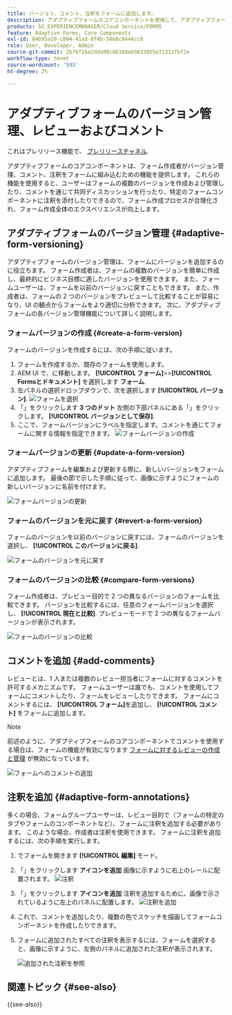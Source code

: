 ```yaml
---
title: バージョン、コメント、注釈をフォームに追加します。
description: アダプティブフォームのコアコンポーネントを使用して、アダプティブフォームにコメント、注釈、バージョンを追加します。
products: SG_EXPERIENCEMANAGER/Cloud Service/FORMS
feature: Adaptive Forms, Core Components
exl-id: 84b95a19-c804-41ad-8f4b-5868c8444cc0
role: User, Developer, Admin
source-git-commit: 2b76f1be2dda99c8638deb9633055e71312fbf1e
workflow-type: tm+mt
source-wordcount: '593'
ht-degree: 2%

---
```


# アダプティブフォームのバージョン管理、レビューおよびコメント

<!--Before you can use versionings, comments, and annotations in an Adaptive Form, you must ensure you have [enabled Adaptive Form Core Components](
https://experienceleague.adobe.com/en/docs/experience-manager-cloud-service/content/forms/setup-configure-migrate/enable-adaptive-forms-core-components).-->

<!--Adaptive Form Core Components facilitates to add versionings, comments, and annotations to a form. These features helps form authors and users to enhance the form development process where they can create multiple versions of a form, collaborate and add their comments to a form, and add annotations to form components.-->

<span class="preview"> これはプレリリース機能で、 [プレリリースチャネル](https://experienceleague.adobe.com/docs/experience-manager-cloud-service/content/release-notes/prerelease.html?lang=ja#new-features). </span>


アダプティブフォームのコアコンポーネントは、フォーム作成者がバージョン管理、コメント、注釈をフォームに組み込むための機能を提供します。 これらの機能を使用すると、ユーザーはフォームの複数のバージョンを作成および管理したり、コメントを通じて共同ディスカッションを行ったり、特定のフォームコンポーネントに注釈を添付したりできるので、フォーム作成プロセスが合理化され、フォーム作成全体のエクスペリエンスが向上します。


## アダプティブフォームのバージョン管理 {#adaptive-form-versioning}

アダプティブフォームのバージョン管理は、フォームにバージョンを追加するのに役立ちます。 フォーム作成者は、フォームの複数のバージョンを簡単に作成し、最終的にビジネス目標に適したバージョンを使用できます。 また、フォームユーザーは、フォームを以前のバージョンに戻すこともできます。 また、作成者は、フォームの 2 つのバージョンをプレビューして比較することが容易になり、UI の観点からフォームをより適切に分析できます。 次に、アダプティブフォームの各バージョン管理機能について詳しく説明します。

### フォームバージョンの作成 {#create-a-form-version}

フォームのバージョンを作成するには、次の手順に従います。

1. フォームを作成するか、既存のフォームを使用します。
1. AEM UI で、に移動します。 **[!UICONTROL フォーム]**>>**[!UICONTROL Formsとドキュメント]** を選択します **フォーム**.
1. 左パネルの選択ドロップダウンで、次を選択します **[!UICONTROL バージョン]**.
   ![フォームを選択](select-a-form.png)
1. 「」をクリックします **3 つのドット** 左側の下部パネルにある「」をクリックします。 **[!UICONTROL バージョンとして保存]**.
1. ここで、フォームバージョンにラベルを指定します。コメントを通じてフォームに関する情報を指定できます。
   ![フォームバージョンの作成](create-a-form-version.png)

### フォームバージョンの更新 {#update-a-form-version}

アダプティブフォームを編集および更新する際に、新しいバージョンをフォームに追加します。 最後の節で示した手順に従って、画像に示すようにフォームの新しいバージョンに名前を付けます。

![フォームバージョンの更新](update-a-form-version.png)

### フォームのバージョンを元に戻す {#revert-a-form-version}

フォームのバージョンを以前のバージョンに戻すには、フォームのバージョンを選択し、 **[!UICONTROL このバージョンに戻る]**.

![フォームのバージョンを元に戻す](revert-form-version.png)

### フォームのバージョンの比較 {#compare-form-versions}

フォーム作成者は、プレビュー目的で 2 つの異なるバージョンのフォームを比較できます。 バージョンを比較するには、任意のフォームバージョンを選択し、 **[!UICONTROL 現在と比較]**. プレビューモードで 2 つの異なるフォームバージョンが表示されます。

![フォームのバージョンの比較](compare-form-versions.png)

## コメントを追加 {#add-comments}

レビューとは、1 人または複数のレビュー担当者にフォームに対するコメントを許可するメカニズムです。 フォームユーザーは誰でも、コメントを使用してフォームにコメントしたり、フォームをレビューしたりできます。 フォームにコメントするには、 **[!UICONTROL フォーム]**&#x200B;を追加し、 **[!UICONTROL コメント]** をフォームに追加します。

>[!NOTE]
> 前述のように、アダプティブフォームのコアコンポーネントでコメントを使用する場合は、フォームの機能が有効になります [フォームに対するレビューの作成と管理](/help/forms/create-reviews-forms.md) が無効になっています。


![フォームへのコメントの追加](form-comments.png)

## 注釈を追加 {#adaptive-form-annotations}

多くの場合、フォームグループユーザーは、レビュー目的で（フォームの特定のタブやフォームのコンポーネントなど）、フォームに注釈を追加する必要があります。 このような場合、作成者は注釈を使用できます。 フォームに注釈を追加するには、次の手順を実行します。

1. でフォームを開きます **[!UICONTROL 編集]** モード。

1. 「」をクリックします **アイコンを追加** 画像に示すように右上のレールに配置されます。
   ![注釈](annotation.png)

1. 「」をクリックします **アイコンを追加** 注釈を追加するために、画像で示されているように左上のパネルに配置します。
   ![注釈を追加](add-annotation.png)

1. これで、コメントを追加したり、複数の色でスケッチを描画してフォームコンポーネントを作成したりできます。

1. フォームに追加されたすべての注釈を表示するには、フォームを選択すると、画像に示すように、左側のパネルに追加された注釈が表示されます。

   ![追加された注釈を参照](see-annotations.png)

## 関連トピック {#see-also}

{{see-also}}
